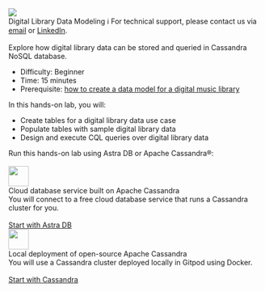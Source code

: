 <!-- TOP -->
<div class="top">
  <img src="https://datastax-academy.github.io/katapod-shared-assets/images/ds-academy-logo.svg" />
  <div class="scenario-title-section">
    <span class="scenario-title">Digital Library Data Modeling</span>
    <span class="scenario-subtitle">ℹ️ For technical support, please contact us via <a href="mailto:aleksandr.volochnev@datastax.com">email</a> or <a href="https://dtsx.io/aleks">LinkedIn</a>.</span>
  </div>
</div>

<!-- CONTENT -->
<main>
    <br/>
    <div class="container px-4 py-2">
     <div class="row g-4 py-2 row-cols-1 row-cols-lg-1">
      <div class="feature col div-choice">
            <div class="scenario-description">Explore how digital library data can be stored and queried in Cassandra NoSQL database.</div>
            <ul>
              <li><span class="scenario-description-attribute">Difficulty</span>: Beginner</li>
              <li><span class="scenario-description-attribute">Time</span>: 15 minutes</li>
              <li><span class="scenario-description-attribute">Prerequisite</span>: <a href="https://www.datastax.com/learn/data-modeling-by-example/digital-library-data-model" target="_blank">how to create a data model for a digital music library</a></li>
            </ul>
            <div class="scenario-objectives">In this hands-on lab, you will:</div>
            <ul>
              <li><span class="scenario-objective">Create tables for a digital library data use case</span></li>
              <li><span class="scenario-objective">Populate tables with sample digital library data</span></li>
              <li><span class="scenario-objective">Design and execute CQL queries over digital library data</span></li>
            </ul>
      </div>
     </div>
    </div>
    <div class="container px-4 py-2">
        <div class="scenario-choices">Run this hands-on lab using Astra DB or Apache Cassandra®:</div><br/>
        <div class="row g-4 py-2 row-cols-1 row-cols-lg-1">
          <div class="feature col div-choice">
            <div class="logo-astradb">
              <img src="https://datastax-academy.github.io/katapod-shared-assets/images/logo-astradb.svg" height="40px" />
            </div>
            <div class="astradb-line1">Cloud database service built on Apache Cassandra</div>
            <div class="astradb-line2">You will connect to a free cloud database service that runs a Cassandra cluster for you.</div>
            <br/>
            <a href='command:katapod.loadPage?[{"step":"step1-astra"}]' class="btn btn-primary btn-astra">
              Start with Astra DB
            </a>
          </div>
          <div class="feature col div-choice">
            <div class="logo-cassandra">
                <img src="https://datastax-academy.github.io/katapod-shared-assets/images/logo-cassandra.png" height="40px" />
            </div>
            <div class="cassandra-line1">Local deployment of open-source Apache Cassandra</div>
            <div class="cassandra-line2">You will use a Cassandra cluster deployed locally in Gitpod using Docker.</div>
            <br/>
            <a href='command:katapod.loadPage?[{"step":"step1-cassandra"}]' class="btn btn-primary btn-cassandra">
              Start with Cassandra
            </a>   
          </div>
        </div>
    </div>
</main>
